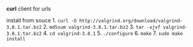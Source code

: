 **curl**
	client for urls

install from souce
	1. `curl -O http://valgrind.org/download/valgrind-3.8.1.tar.bz2`
	2. `md5sum valgrind-3.8.1.tar.bz2`
	3. `tar -xjvf valgrind-3.8.1.tar.bz2`
	4. `cd valgrind-3.8.1`
	5. `./configure`
	6. `make`
	7. `sudo make install`
